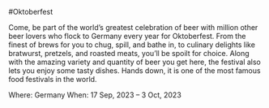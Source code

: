 #Oktoberfest



Come, be part of the world’s greatest celebration of beer with million other beer lovers who flock to Germany every year for Oktoberfest. From the finest of brews for you to chug, spill, and bathe in, to culinary delights like bratwurst, pretzels, and roasted meats, you’ll be spoilt for choice. Along with the amazing variety and quantity of beer you get here, the festival also lets you enjoy some tasty dishes. Hands down, it is one of the most famous food festivals in the world.

Where: Germany
When: 17 Sep, 2023 – 3 Oct, 2023
